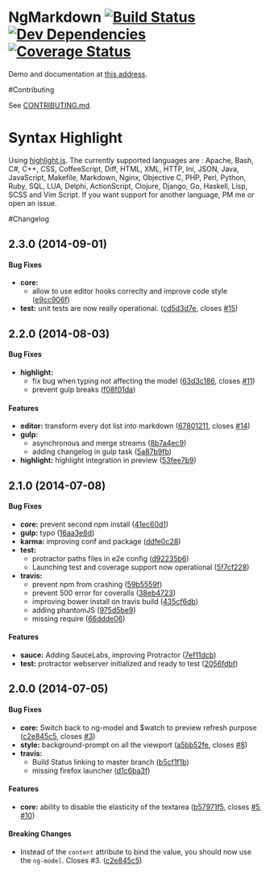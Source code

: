 NgMarkdown [![Build Status](https://travis-ci.org/Apercu/ng-markdown.svg?branch=master)](https://travis-ci.org/Apercu/ng-markdown) [![Dev Dependencies](https://david-dm.org/Apercu/ng-markdown/dev-status.svg)](https://david-dm.org/Apercu/ng-markdown#info=devDependencies) [![Coverage Status](https://img.shields.io/coveralls/Apercu/ng-markdown.svg)](https://coveralls.io/r/Apercu/ng-markdown)
========

Demo and documentation at [this address](http://apercu.github.io/ng-markdown/).

#Contributing

See [CONTRIBUTING.md](./CONTRIBUTING.md).

# Syntax Highlight

Using [highlight.js](http://highlightjs.org/).
The currently supported languages are : Apache, Bash, C#, C++, CSS, CoffeeScript, Diff, HTML, XML, HTTP, Ini, JSON, Java, JavaScript, Makefile, Markdown, Nginx, Objective C, PHP, Perl, Python, Ruby, SQL, LUA, Delphi, ActionScript, Clojure, Django, Go, Haskell, Lisp, SCSS and Vim Script.
If you want support for another language, PM me or open an issue.

#Changelog


## 2.3.0 (2014-09-01)


#### Bug Fixes

* **core:**
  * allow to use editor hooks correclty and improve code style ([e9cc906f](https://github.com/Apercu/ng-markdown/commit/e9cc906f2c8e0d234150807585bba47b334d27e4))
* **test:** unit tests are now really operational. ([cd5d3d7e](https://github.com/Apercu/ng-markdown/commit/cd5d3d7ed473dd5a46487551b7d635a161af0c07), closes [#15](https://github.com/Apercu/ng-markdown/issues/15))


## 2.2.0 (2014-08-03)


#### Bug Fixes

* **highlight:**
  * fix bug when typing not affecting the model ([63d3c186](https://github.com/Apercu/ng-markdown/commit/63d3c18611b29896c7096ccd80e68a14c38bfc46), closes [#11](https://github.com/Apercu/ng-markdown/issues/11))
  * prevent gulp breaks ([f08f01da](https://github.com/Apercu/ng-markdown/commit/f08f01da39591ed188de5ee075305ab810024fda))

#### Features

* **editor:** transform every dot list into markdown ([67801211](https://github.com/Apercu/ng-markdown/commit/67801211410b464ab422e411ccb676d1ffdbb65f), closes [#14](https://github.com/Apercu/ng-markdown/issues/14))
* **gulp:**
  * asynchronous and merge streams ([8b7a4ec9](https://github.com/Apercu/ng-markdown/commit/8b7a4ec95baa8baa8f9a1e2142e74372cc8434da))
  * adding changelog in gulp task ([5a87b9fb](https://github.com/Apercu/ng-markdown/commit/5a87b9fb45bfc0f22775deaa194b28685cb18ffb))
* **highlight:** highlight integration in preview ([53fee7b9](https://github.com/Apercu/ng-markdown/commit/53fee7b9811a5ce0927656f142617323f13269e4))


## 2.1.0 (2014-07-08)


#### Bug Fixes

* **core:** prevent second npm install ([41ec60d1](https://github.com/Apercu/ng-markdown/commit/41ec60d1551487da0877099402bd8fffc6136ee9))
* **gulp:** typo ([16aa3e8d](https://github.com/Apercu/ng-markdown/commit/16aa3e8d4769d8f328e90ac9e0d84eb30efa29b0))
* **karma:** improving conf and package ([ddfe0c28](https://github.com/Apercu/ng-markdown/commit/ddfe0c28eb37f1441e3857fe82000baff9fd68e5))
* **test:**
  * protractor paths files in e2e config ([d92235b6](https://github.com/Apercu/ng-markdown/commit/d92235b6b5140ea0ac44f3301f52a700f015d669))
  * Launching test and coverage support now operational ([5f7cf228](https://github.com/Apercu/ng-markdown/commit/5f7cf22879a92d38cf33332b3d4cc23e7553c22b))
* **travis:**
  * prevent npm from crashing ([59b5559f](https://github.com/Apercu/ng-markdown/commit/59b5559ffe26f3bbbd590911e5d66897b832266e))
  * prevent 500 error for coveralls ([38eb4723](https://github.com/Apercu/ng-markdown/commit/38eb4723e324ff86c1889168c55d8574989bbf55))
  * improving bower install on travis build ([435cf6db](https://github.com/Apercu/ng-markdown/commit/435cf6db17d182308e692a7278fcf65e68d8c317))
  * adding phantomJS ([975d5be9](https://github.com/Apercu/ng-markdown/commit/975d5be9c4c74cc691528ae3718092f2f38d23c6))
  * missing require ([66ddde06](https://github.com/Apercu/ng-markdown/commit/66ddde0619788d559bc4c2f08a4a35e8087cc16a))


#### Features

* **sauce:** Adding SauceLabs, improving Protractor ([7ef11dcb](https://github.com/Apercu/ng-markdown/commit/7ef11dcb8a88b2174b40c24970022bfe42bb00a4))
* **test:** protractor webserver initialized and ready to test ([2056fdbf](https://github.com/Apercu/ng-markdown/commit/2056fdbf5e86e92a5da6adef9669a3587ce3d35c))


## 2.0.0 (2014-07-05)


#### Bug Fixes

* **core:** Switch back to ng-model and $watch to preview refresh purpose ([c2e845c5](https://github.com/Apercu/ng-markdown/commit/c2e845c5536cbc1034576d36ceadd3902ac7bf48), closes [#3](https://github.com/Apercu/ng-markdown/issues/3))
* **style:** background-prompt on all the viewport ([a5bb52fe](https://github.com/Apercu/ng-markdown/commit/a5bb52fe669b2e43b6ce0066e6aa83de8930bf8b), closes [#8](https://github.com/Apercu/ng-markdown/issues/8))
* **travis:**
  * Build Status linking to master branch ([b5cf1f1b](https://github.com/Apercu/ng-markdown/commit/b5cf1f1be09c0dc5e65deac38c6dd9dc4cb3aed1))
  * missing firefox launcher ([d1c6ba3f](https://github.com/Apercu/ng-markdown/commit/d1c6ba3f8bfc446c2029d700d2c4557635a8a5da))


#### Features

* **core:** ability to disable the elasticity of the textarea ([b57971f5](https://github.com/Apercu/ng-markdown/commit/b57971f5b2ea53a45b637a424d88baf1a1a5b8fe), closes [#5](https://github.com/Apercu/ng-markdown/issues/5), [#10](https://github.com/Apercu/ng-markdown/issues/10))


#### Breaking Changes

* Instead of the `content` attribute to bind the value, you should now use the `ng-model`. Closes #3. ([c2e845c5](https://github.com/Apercu/ng-markdown/commit/c2e845c5536cbc1034576d36ceadd3902ac7bf48))
